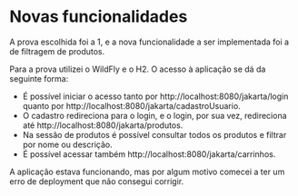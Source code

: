 # Novas funcionalidades

A prova escolhida foi a 1, e a nova funcionalidade a ser implementada foi a de filtragem de produtos.

Para a prova utilizei o WildFly e o H2. O acesso à aplicação se dá da seguinte forma:

- É possível iniciar o acesso tanto por http://localhost:8080/jakarta/login quanto por http://localhost:8080/jakarta/cadastroUsuario.
- O cadastro redireciona para o login, e o login, por sua vez, redireciona até http://localhost:8080/jakarta/produtos.
- Na sessão de produtos é possível consultar todos os produtos e filtrar por nome ou descrição.
- É possível acessar também http://localhost:8080/jakarta/carrinhos.

A aplicação estava funcionando, mas por algum motivo comecei a ter um erro de deployment que não consegui corrigir.